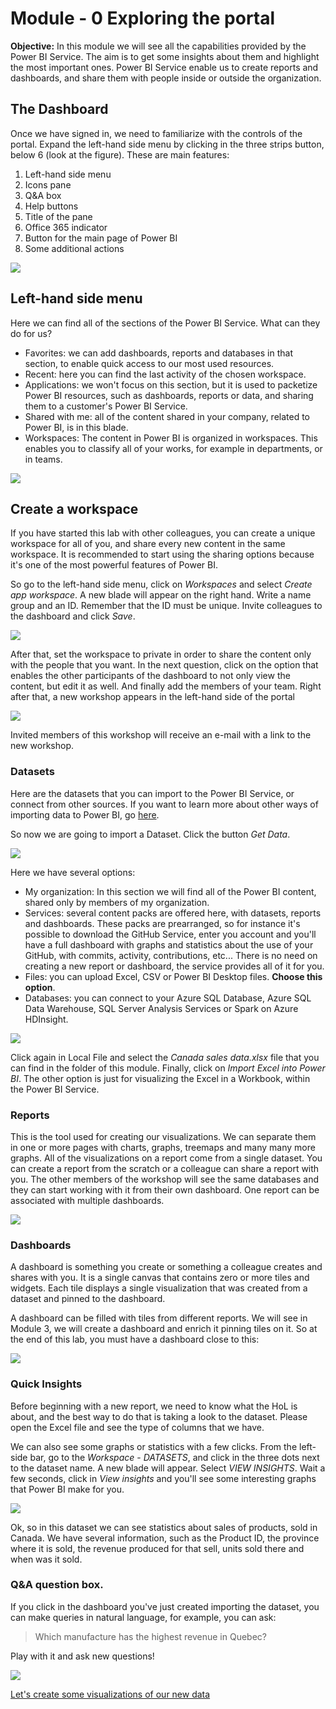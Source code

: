 # Module - 0 Exploring the portal
**Objective:** In this module we will see all the capabilities provided by the Power BI Service. The aim is to get some insights about them and highlight the most important ones. Power BI Service enable us to create reports and dashboards, and share them with people inside or outside the organization.

## The Dashboard

Once we have signed in, we need to familiarize with the controls of the portal. Expand the left-hand side menu by clicking in the three strips button, below 6 (look at the figure). These are main features:

1) Left-hand side menu
2) Icons pane
3) Q&A box
4) Help buttons
5) Title of the pane
6) Office 365 indicator
7) Button for the main page of Power BI
8) Some additional actions

 ![](/05.%20Power%20BI%20-%20Hands%20on%20Lab/Module%200%20-%20Exploring%20the%20portal/Images/theDashboard.png)


## Left-hand side menu
Here we can find all of the sections of the Power BI Service. What can they do for us?
* Favorites: we can add dashboards, reports and databases in that section, to enable quick access to our most used resources.
* Recent: here you can find the last activity of the chosen workspace.
* Applications: we won't focus on this section, but it is used to packetize Power BI resources, such as dashboards, reports or data, and sharing them to a customer's Power BI Service.
* Shared with me: all of the content shared in your company, related to Power BI, is in this blade.
* Workspaces: The content in Power BI is organized in workspaces. This enables you to classify all of your works, for example in departments, or in teams.


 ![](/05.%20Power%20BI%20-%20Hands%20on%20Lab/Module%200%20-%20Exploring%20the%20portal/Images/workspaces.png)



## Create a workspace
If you have started this lab with other colleagues, you can create a unique workspace for all of you, and share every new content in the same workspace. It is recommended to start using the sharing options because it's one of the most powerful features of Power BI.

So go to the left-hand side menu, click on *Workspaces* and select *Create app workspace*. A new blade will appear on the right hand. Write a name group and an ID. Remember that the ID must be unique. Invite colleagues to the dashboard and click *Save*.

![](/05.%20Power%20BI%20-%20Hands%20on%20Lab/Module%200%20-%20Exploring%20the%20portal/Images/creatingWorkspace.png)
 
After that, set the workspace to private in order to share the content only with the people that you want. In the next question, click on the option that enables the other participants of the dashboard to not only view the content, but edit it as well.
And finally add the members of your team. Right after that, a new workshop appears in the left-hand side of the portal

![](/05.%20Power%20BI%20-%20Hands%20on%20Lab/Module%200%20-%20Exploring%20the%20portal/Images/createdWorkspace.png)

Invited members of this workshop will receive an e-mail with a link to the new workshop.

### Datasets
Here are the datasets that you can import to the Power BI Service, or connect from other sources. If you want to learn more about other ways of importing data to Power BI, go [here](https://powerbi.microsoft.com/en-us/documentation/powerbi-service-get-data/).

So now we are going to import a Dataset. Click the button *Get Data*.

![](/05.%20Power%20BI%20-%20Hands%20on%20Lab/Module%200%20-%20Exploring%20the%20portal/Images/getData.png)


Here we have several options:
* My organization: In this section we will find all of the Power BI content, shared only by members of my organization.
* Services: several content packs are offered here, with datasets, reports and dashboards. These packs are prearranged, so for instance it's possible to download the GitHub Service, enter you account and you'll have a full dashboard with graphs and statistics about the use of your GitHub, with commits, activity, contributions, etc... There is no need on creating a new report or dashboard, the service provides all of it for you.
* Files: you can upload Excel, CSV or Power BI Desktop files. **Choose this option**.
* Databases: you can connect to your Azure SQL Database, Azure SQL Data Warehouse, SQL Server Analysis Services or Spark on Azure HDInsight.


![](/05.%20Power%20BI%20-%20Hands%20on%20Lab/Module%200%20-%20Exploring%20the%20portal/Images/getDataOptions.png)


Click again in Local File and select the *Canada sales data.xlsx* file that you can find in the folder of this module. Finally, click on *Import Excel into Power BI*. The other option is just for visualizing the Excel in a Workbook, within the Power BI Service. 

### Reports
This is the tool used for creating our visualizations. We can separate them in one or more pages with charts, graphs, treemaps and many many more graphs. All of the visualizations on a report come from a single dataset. You can create a report from the scratch or a colleague can share a report with you. The other members of the workshop will see the same databases and they can start working with it from their own dashboard. One report can be associated with multiple dashboards.

![](/05.%20Power%20BI%20-%20Hands%20on%20Lab/Module%200%20-%20Exploring%20the%20portal/Images/emptyReport.png)


### Dashboards
A dashboard is something you create or something a colleague creates and shares with you. It is a single canvas that contains zero or more tiles and widgets. Each tile displays a single visualization that was created from a dataset and pinned to the dashboard.

A dashboard can be filled with tiles from different reports. We will see in Module 3, we will create a dashboard and enrich it pinning tiles on it. So at the end of this lab, you must have a dashboard close to this:

![](/05.%20Power%20BI%20-%20Hands%20on%20Lab/Module%200%20-%20Exploring%20the%20portal/Images/finalDashboard.png)


### Quick Insights
Before beginning with a new report, we need to know what the HoL is about, and the best way to do that is taking a look to the dataset. Please open the Excel file and see the type of columns that we have.

We can also see some graphs or statistics with a few clicks. From the left-side bar, go to the *Workspace* - *DATASETS*, and click in the three dots next to the dataset name. A new blade will appear. Select *VIEW INSIGHTS*. Wait a few seconds, click in *View insights* and you'll see some interesting graphs that Power BI make for you.

![](/05.%20Power%20BI%20-%20Hands%20on%20Lab/Module%200%20-%20Exploring%20the%20portal/Images/quickInsights.png)


Ok, so in this dataset we can see statistics about sales of products, sold in Canada. We have several information, such as the Product ID, the province where it is sold, the revenue produced for that sell, units sold there and when was it sold.


### Q&A question box.
If you click in the dashboard you've just created importing the dataset, you can make queries in natural language, for example, you can ask:
> Which manufacture has the highest revenue in Quebec?


Play with it and ask new questions!

![](/05.%20Power%20BI%20-%20Hands%20on%20Lab/Module%200%20-%20Exploring%20the%20portal/Images/QandA.PNG)

[Let's create some visualizations of our new data](/05.%20Power%20BI%20-%20Hands%20on%20Lab/Module%201%20-%20Visualizations%20I)
